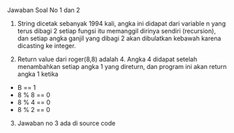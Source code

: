 Jawaban Soal No 1 dan 2

1.	String dicetak sebanyak 1994 kali, angka ini didapat dari variable n yang terus dibagi 2 setiap fungsi itu memanggil dirinya sendiri (recursion), dan setiap angka ganjil yang dibagi 2 akan dibulatkan kebawah karena dicasting ke integer.

2.	Return value dari roger(8,8) adalah 4. Angka 4 didapat setelah menambahkan setiap angka 1 yang direturn, dan program ini akan return angka 1 ketika 
-	B == 1
-	8 % 8 == 0
-	8 % 4 == 0
-	8 % 2 == 0

3. Jawaban no 3 ada di source code
